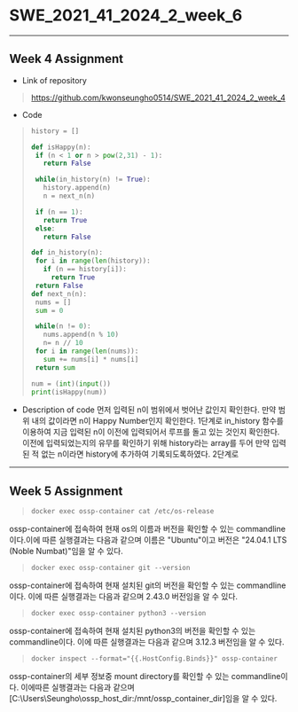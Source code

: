 # SWE_2021_41_2024_2_week_6
---
## Week 4 Assignment
* Link of repository
>https://github.com/kwonseungho0514/SWE_2021_41_2024_2_week_4
* Code
>```Python
>history = []
>
>def isHappy(n):
>  if (n < 1 or n > pow(2,31) - 1):
>    return False
>
>  while(in_history(n) != True):
>    history.append(n)
>    n = next_n(n)
>
>  if (n == 1):
>    return True
>  else:
>    return False
>
>def in_history(n):
>  for i in range(len(history)):
>    if (n == history[i]):
>      return True
>  return False
>def next_n(n):
>  nums = []
>  sum = 0
>
>  while(n != 0):
>    nums.append(n % 10)
>    n= n // 10
>  for i in range(len(nums)):
>    sum += nums[i] * nums[i]
>  return sum
>
>num = (int)(input())
>print(isHappy(num))
>```

* Description of code
 먼저 입력된 n이 범위에서 벗어난 값인지 확인한다. 만약 범위 내의 값이라면 n이 Happy Number인지 확인한다.
 1단계로 in_history 함수를 이용하여 지금 입력된 n이 이전에 입력되어서 루프를 돌고 있는 것인지 확인한다. 이전에 입력되었는지의 유무를 확인하기 위해 history라는 array를 두어 만약 입력된 적 없는 n이라면 history에 추가하여 기록되도록하였다.
 2단계로 
---
## Week 5 Assignment

> ```Shell
> docker exec ossp-container cat /etc/os-release
> ```
 ossp-container에 접속하여 현재 os의 이름과 버전을 확인할 수 있는 commandline이다.이에 따른 실행결과는 다음과 같으며 이름은 "Ubuntu"이고 버전은 "24.04.1 LTS (Noble Numbat)"임을 알 수 있다.

> ```Shell
> docker exec ossp-container git --version
> ```
 ossp-container에 접속하여 현재 설치된 git의 버전을 확인할 수 있는 commandline이다. 이에 따른 실행결과는 다음과 같으며 2.43.0 버전임을 알 수 있다.

> ```Shell
> docker exec ossp-container python3 --version
> ```
 ossp-container에 접속하여 현재 설치된 python3의 버전을 확인할 수 있는 commandline이다. 이에 따른 실행결과는 다음과 같으며 3.12.3 버전임을 알 수 있다.

> ```Shell
> docker inspect --format="{{.HostConfig.Binds}}" ossp-container
> ```
 ossp-container의 세부 정보중 mount directory를 확인할 수 있는 commandline이다. 이에따른 실행결과는 다음과 같으며 [C:\Users\Seungho\ossp_host_dir:/mnt/ossp_container_dir]임을 알 수 있다.
